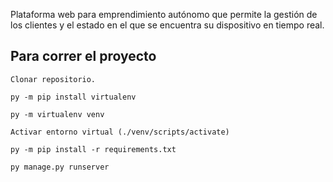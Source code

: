 Plataforma web para emprendimiento autónomo que permite la gestión de los clientes y el estado en el que se encuentra su dispositivo en tiempo real.

## Para correr el proyecto
```
Clonar repositorio. 
```
```
py -m pip install virtualenv
```
```
py -m virtualenv venv
```
```
Activar entorno virtual (./venv/scripts/activate)
```
```
py -m pip install -r requirements.txt 
```
```
py manage.py runserver 
```
